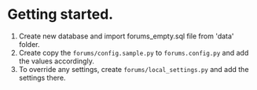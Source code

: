 
# Getting started.

1. Create new database and import forums_empty.sql file from 'data' folder.
2. Create copy the `forums/config.sample.py` to `forums.config.py` and add the values accordingly.
3. To override any settings, create `forums/local_settings.py` and add the settings there.
